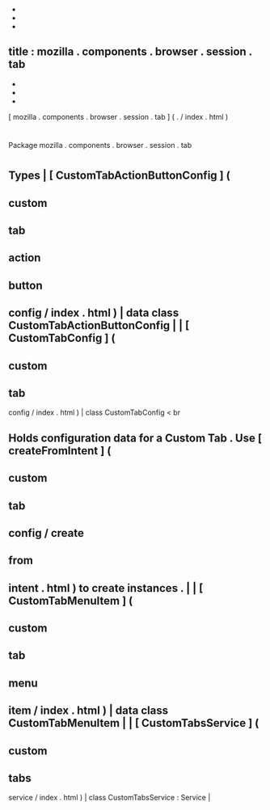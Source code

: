 -
-
-
title
:
mozilla
.
components
.
browser
.
session
.
tab
-
-
-
-
[
mozilla
.
components
.
browser
.
session
.
tab
]
(
.
/
index
.
html
)
#
#
Package
mozilla
.
components
.
browser
.
session
.
tab
#
#
#
Types
|
[
CustomTabActionButtonConfig
]
(
-
custom
-
tab
-
action
-
button
-
config
/
index
.
html
)
|
data
class
CustomTabActionButtonConfig
|
|
[
CustomTabConfig
]
(
-
custom
-
tab
-
config
/
index
.
html
)
|
class
CustomTabConfig
<
br
>
Holds
configuration
data
for
a
Custom
Tab
.
Use
[
createFromIntent
]
(
-
custom
-
tab
-
config
/
create
-
from
-
intent
.
html
)
to
create
instances
.
|
|
[
CustomTabMenuItem
]
(
-
custom
-
tab
-
menu
-
item
/
index
.
html
)
|
data
class
CustomTabMenuItem
|
|
[
CustomTabsService
]
(
-
custom
-
tabs
-
service
/
index
.
html
)
|
class
CustomTabsService
:
Service
|
